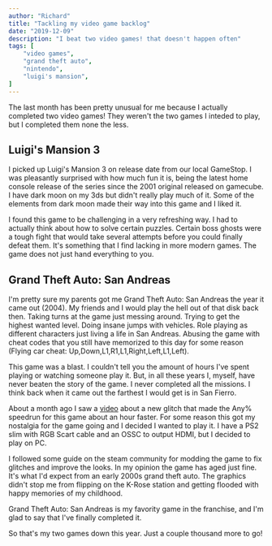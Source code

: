```yaml
---
author: "Richard"
title: "Tackling my video game backlog"
date: "2019-12-09"
description: "I beat two video games! that doesn't happen often"
tags: [
    "video games",
    "grand theft auto",
    "nintendo",
    "luigi's mansion",
]
---
```


The last month has been pretty unusual for me because I actually completed two video games!
They weren't the two games I inteded to play, but I completed them none the less.

## Luigi's Mansion 3
I picked up Luigi's Mansion 3 on release date from our local GameStop. I was pleasantly
surprised with how much fun it is, being the latest home console release of the series since the
2001 original released on gamecube. I have dark moon on my 3ds but didn't really play much
of it. Some of the elements from dark moon made their way into this game and I liked it.

I found this game to be challenging in a very refreshing way. I had to actually think
about how to solve certain puzzles. Certain boss ghosts were a tough fight that would take
several attempts before you could finally defeat them. It's something that I find lacking
in more modern games. The game does not just hand everything to you.

## Grand Theft Auto: San Andreas
I'm pretty sure my parents got me Grand Theft Auto: San Andreas the year it came out (2004).
My friends and I would play the hell out of that disk back then. Taking turns at the game
just messing around. Trying to get the highest wanted level. Doing insane jumps with vehicles.
Role playing as different characters just living a life in San Andreas. Abusing the game with
cheat codes that you still have memorized to this day for some reason (Flying car cheat: Up,Down,L1,R1,L1,Right,Left,L1,Left).

This game was a blast. I couldn't tell you the amount of hours I've spent playing or watching someone play it.
But, in all these years I, myself, have never beaten the story of the game. I never completed all the missions.
I think back when it came out the farthest I would get is in San Fierro.

About a month ago I saw a [video](https://invidio.us/watch?v=VR6eJSmRkPI) about a new glitch that made the Any% speedrun for this game
about an hour faster. For some reason this got my nostalgia for the game going and I decided I wanted to play it.
I have a PS2 slim with RGB Scart cable and an OSSC to output HDMI, but I decided to play on PC.

I followed some guide on the steam community for modding the game to fix glitches and improve the looks. In my opinion
the game has aged just fine. It's what I'd expect from an early 2000s grand theft auto. The graphics didn't stop me
from flipping on the K-Rose station and getting flooded with happy memories of my childhood.

Grand Theft Auto: San Andreas is my favority game in the franchise, and I'm glad to say that I've finally completed it.

So that's my two games down this year. Just a couple thousand more to go!


